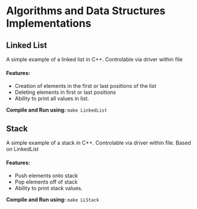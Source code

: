 # Algorithms and Data Structures Implementations
 
## Linked List
A simple example of a linked list in C++. Controlable via driver within file
#### Features:
- Creation of elements in the first or last positions of the list
- Deleting elements in first or last positions
- Ability to print all values in list.

**Compile and Run using:** `make LinkedList`

## Stack
A simple example of a stack in C++. Controlable via driver within file. Based on LinkedList
#### Features:
- Push elements onto stack
- Pop elements off of stack
- Ability to print stack values.

**Compile and Run using:** `make LLStack`
